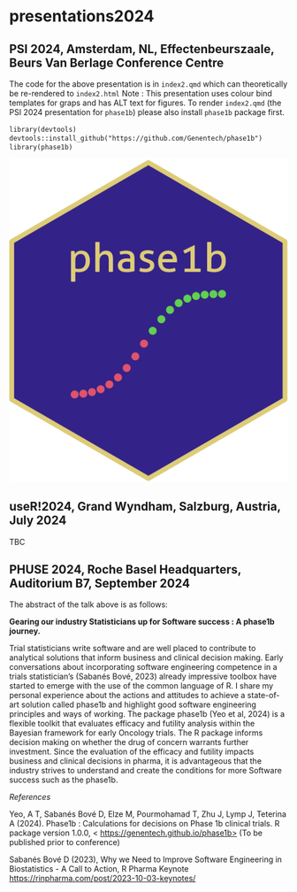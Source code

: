 # presentations2024

## PSI 2024, Amsterdam, NL, Effectenbeurszaale, Beurs Van Berlage Conference Centre

The code for the above presentation is in `index2.qmd` which can theoretically be re-rendered to `index2.html`
Note : This presentation uses colour bind templates for graps and has ALT text for figures. 
To render `index2.qmd` (the PSI 2024 presentation for `phase1b`) please also install `phase1b` package first.

```{r}
library(devtools)
devtools::install_github("https://github.com/Genentech/phase1b")
library(phase1b)
```
![phase1b HEX sticker](images/hex3.png)

## useR!2024, Grand Wyndham, Salzburg, Austria, July 2024

TBC

## PHUSE 2024, Roche Basel Headquarters, Auditorium B7, September 2024

The abstract of the talk above is as follows:

**Gearing our industry Statisticians up for Software success : A phase1b journey.**

Trial statisticians write software and are well placed to contribute to analytical solutions that inform business and clinical decision making. Early conversations about incorporating software engineering competence in a trials statistician’s (Sabanés Bové, 2023) already impressive toolbox have started to emerge with the use of the common language of R. I share my personal experience about the actions and attitudes to achieve a state-of-art solution called phase1b and highlight good software engineering principles and ways of working. The package phase1b (Yeo et al, 2024)  is a flexible toolkit that evaluates efficacy and futility analysis within the Bayesian framework for early Oncology trials. The R package informs decision making on whether the drug of concern warrants further investment. Since the evaluation of the efficacy and futility impacts business and clinical decisions in pharma, it is advantageous that the industry strives to understand and create the conditions for more Software success such as the phase1b.		
				 	 	 		
_References_

Yeo, A T, Sabanés Bové D, Elze M, Pourmohamad T, Zhu J, Lymp J, Teterina A (2024).
Phase1b : Calculations for decisions on Phase 1b clinical trials. R package
version 1.0.0, < https://genentech.github.io/phase1b>
(To be published prior to conference)

Sabanés Bové D (2023), Why we Need to Improve Software Engineering in Biostatistics - A Call to Action, 
R Pharma Keynote <https://rinpharma.com/post/2023-10-03-keynotes/>
